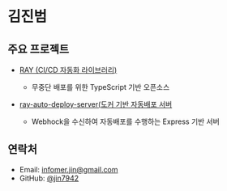 # 김진범

##  주요 프로젝트
- [RAY (CI/CD 자동화 라이브러리)](https://github.com/jin7942/ray)  
  - 무중단 배포를 위한 TypeScript 기반 오픈소스
  
- [ray-auto-deploy-server(도커 기반 자동배포 서버](https://github.com/jin7942/ray-auto-deploy-server)
  - Webhock을 수신하여 자동배포를 수행하는 Express 기반 서버

##  연락처
- Email: infomer.jin@gmail.com
- GitHub: [@jin7942](https://github.com/jin7942)
